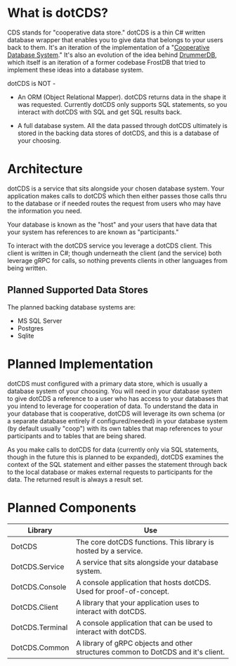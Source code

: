 # What is dotCDS?
CDS stands for "cooperative data store." dotCDS is a thin C# written database wrapper that enables you to give data that belongs to your users back to them. It's an iteration of the implementation of a "[Cooperative Database System](https://github.com/dynamoRando/CooperativeDatabaseSystems)." It's also an evolution of the idea behind [DrummerDB](https://github.com/dynamoRando/DrummerDB), which itself is an iteration of a former codebase FrostDB that tried to implement these ideas into a database system.

dotCDS is NOT -
* An ORM (Object Relational Mapper). dotCDS returns data in the shape it was requested. Currently dotCDS only supports SQL statements, so you interact with dotCDS with SQL and get SQL results back.

* A full database system. All the data passed through dotCDS ultimately is stored in the backing data stores of dotCDS, and this is a database of your choosing.

# Architecture
dotCDS is a service that sits alongside your chosen database system. Your application makes calls to dotCDS which then either passes those calls thru to the database or if needed routes the request from users who may have the information you need. 

Your database is known as the "host" and your users that have data that your system has references to are known as "participants."

To interact with the dotCDS service you leverage a dotCDS client. This client is written in C#; though underneath the client (and the service) both leverage gRPC for calls, so nothing prevents clients in other languages from being written. 

## Planned Supported Data Stores
The planned backing database systems are:

* MS SQL Server
* Postgres
* Sqlite

# Planned Implementation
dotCDS must configured with a primary data store, which is usually a database system of your choosing. You will need in your database system to give dotCDS a reference to a user who has access to your databases that you intend to leverage for cooperation of data. To understand the data in your database that is cooperative, dotCDS will leverage its own schema (or a separate database entirely if configured/needed) in your database system (by default usually "coop") with its own tables that map references to your participants and to tables that are being shared.

As you make calls to dotCDS for data (currently only via SQL statements, though in the future this is planned to be expanded), dotCDS examines the context of the SQL statement and either passes the statement through back to the local database or makes external requests to participants for the data. The returned result is always a result set.

# Planned Components
| Library         | Use                                                                              |
| --------------- | -------------------------------------------------------------------------------- |
| DotCDS          | The core dotCDS functions. This library is hosted by a service.                  |
| DotCDS.Service  | A service that sits alongside your database system.                              |
| DotCDS.Console  | A console application that hosts dotCDS. Used for proof-of-concept.              |
| DotCDS.Client   | A library that your application uses to interact with dotCDS.                    |
| DotCDS.Terminal | A console application that can be used to interact with dotCDS.                  |
| DotCDS.Common   | A library of gRPC objects and other structures common to DotCDS and it's client. |
                                                                                  
                                                                                  